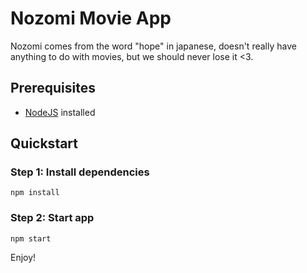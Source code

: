 # Nozomi Movie App

Nozomi comes from the word "hope" in japanese, doesn't really have anything to do with movies, but we should never lose it <3.

## Prerequisites 

- [NodeJS](https://nodejs.org/en/download/ 'NodeJS') installed

## Quickstart

### Step 1: Install dependencies

`npm install`

### Step 2: Start app

`npm start`

Enjoy!